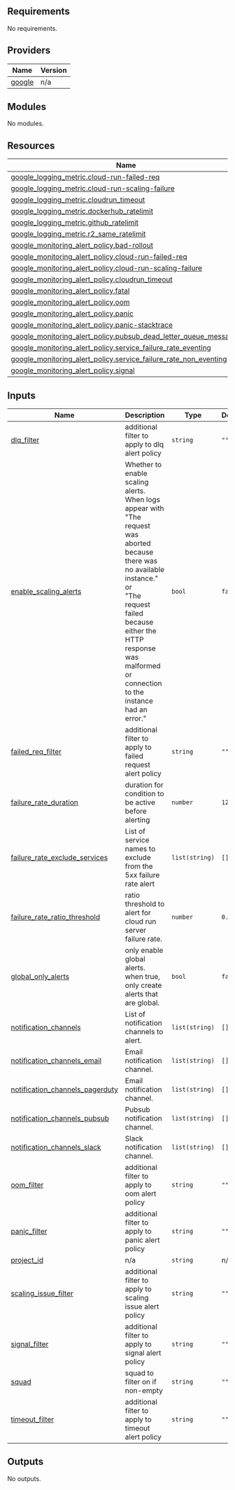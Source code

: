 <!-- BEGIN_TF_DOCS -->
## Requirements

No requirements.

## Providers

| Name | Version |
|------|---------|
| <a name="provider_google"></a> [google](#provider\_google) | n/a |

## Modules

No modules.

## Resources

| Name | Type |
|------|------|
| [google_logging_metric.cloud-run-failed-req](https://registry.terraform.io/providers/hashicorp/google/latest/docs/resources/logging_metric) | resource |
| [google_logging_metric.cloud-run-scaling-failure](https://registry.terraform.io/providers/hashicorp/google/latest/docs/resources/logging_metric) | resource |
| [google_logging_metric.cloudrun_timeout](https://registry.terraform.io/providers/hashicorp/google/latest/docs/resources/logging_metric) | resource |
| [google_logging_metric.dockerhub_ratelimit](https://registry.terraform.io/providers/hashicorp/google/latest/docs/resources/logging_metric) | resource |
| [google_logging_metric.github_ratelimit](https://registry.terraform.io/providers/hashicorp/google/latest/docs/resources/logging_metric) | resource |
| [google_logging_metric.r2_same_ratelimit](https://registry.terraform.io/providers/hashicorp/google/latest/docs/resources/logging_metric) | resource |
| [google_monitoring_alert_policy.bad-rollout](https://registry.terraform.io/providers/hashicorp/google/latest/docs/resources/monitoring_alert_policy) | resource |
| [google_monitoring_alert_policy.cloud-run-failed-req](https://registry.terraform.io/providers/hashicorp/google/latest/docs/resources/monitoring_alert_policy) | resource |
| [google_monitoring_alert_policy.cloud-run-scaling-failure](https://registry.terraform.io/providers/hashicorp/google/latest/docs/resources/monitoring_alert_policy) | resource |
| [google_monitoring_alert_policy.cloudrun_timeout](https://registry.terraform.io/providers/hashicorp/google/latest/docs/resources/monitoring_alert_policy) | resource |
| [google_monitoring_alert_policy.fatal](https://registry.terraform.io/providers/hashicorp/google/latest/docs/resources/monitoring_alert_policy) | resource |
| [google_monitoring_alert_policy.oom](https://registry.terraform.io/providers/hashicorp/google/latest/docs/resources/monitoring_alert_policy) | resource |
| [google_monitoring_alert_policy.panic](https://registry.terraform.io/providers/hashicorp/google/latest/docs/resources/monitoring_alert_policy) | resource |
| [google_monitoring_alert_policy.panic-stacktrace](https://registry.terraform.io/providers/hashicorp/google/latest/docs/resources/monitoring_alert_policy) | resource |
| [google_monitoring_alert_policy.pubsub_dead_letter_queue_messages](https://registry.terraform.io/providers/hashicorp/google/latest/docs/resources/monitoring_alert_policy) | resource |
| [google_monitoring_alert_policy.service_failure_rate_eventing](https://registry.terraform.io/providers/hashicorp/google/latest/docs/resources/monitoring_alert_policy) | resource |
| [google_monitoring_alert_policy.service_failure_rate_non_eventing](https://registry.terraform.io/providers/hashicorp/google/latest/docs/resources/monitoring_alert_policy) | resource |
| [google_monitoring_alert_policy.signal](https://registry.terraform.io/providers/hashicorp/google/latest/docs/resources/monitoring_alert_policy) | resource |

## Inputs

| Name | Description | Type | Default | Required |
|------|-------------|------|---------|:--------:|
| <a name="input_dlq_filter"></a> [dlq\_filter](#input\_dlq\_filter) | additional filter to apply to dlq alert policy | `string` | `""` | no |
| <a name="input_enable_scaling_alerts"></a> [enable\_scaling\_alerts](#input\_enable\_scaling\_alerts) | Whether to enable scaling alerts.<br/>  When logs appear with<br/>    "The request was aborted because there was no available instance." or<br/>    "The request failed because either the HTTP response was malformed or connection to the instance had an error." | `bool` | `false` | no |
| <a name="input_failed_req_filter"></a> [failed\_req\_filter](#input\_failed\_req\_filter) | additional filter to apply to failed request alert policy | `string` | `""` | no |
| <a name="input_failure_rate_duration"></a> [failure\_rate\_duration](#input\_failure\_rate\_duration) | duration for condition to be active before alerting | `number` | `120` | no |
| <a name="input_failure_rate_exclude_services"></a> [failure\_rate\_exclude\_services](#input\_failure\_rate\_exclude\_services) | List of service names to exclude from the 5xx failure rate alert | `list(string)` | `[]` | no |
| <a name="input_failure_rate_ratio_threshold"></a> [failure\_rate\_ratio\_threshold](#input\_failure\_rate\_ratio\_threshold) | ratio threshold to alert for cloud run server failure rate. | `number` | `0.2` | no |
| <a name="input_global_only_alerts"></a> [global\_only\_alerts](#input\_global\_only\_alerts) | only enable global alerts. when true, only create alerts that are global. | `bool` | `false` | no |
| <a name="input_notification_channels"></a> [notification\_channels](#input\_notification\_channels) | List of notification channels to alert. | `list(string)` | `[]` | no |
| <a name="input_notification_channels_email"></a> [notification\_channels\_email](#input\_notification\_channels\_email) | Email notification channel. | `list(string)` | `[]` | no |
| <a name="input_notification_channels_pagerduty"></a> [notification\_channels\_pagerduty](#input\_notification\_channels\_pagerduty) | Email notification channel. | `list(string)` | `[]` | no |
| <a name="input_notification_channels_pubsub"></a> [notification\_channels\_pubsub](#input\_notification\_channels\_pubsub) | Pubsub notification channel. | `list(string)` | `[]` | no |
| <a name="input_notification_channels_slack"></a> [notification\_channels\_slack](#input\_notification\_channels\_slack) | Slack notification channel. | `list(string)` | `[]` | no |
| <a name="input_oom_filter"></a> [oom\_filter](#input\_oom\_filter) | additional filter to apply to oom alert policy | `string` | `""` | no |
| <a name="input_panic_filter"></a> [panic\_filter](#input\_panic\_filter) | additional filter to apply to panic alert policy | `string` | `""` | no |
| <a name="input_project_id"></a> [project\_id](#input\_project\_id) | n/a | `string` | n/a | yes |
| <a name="input_scaling_issue_filter"></a> [scaling\_issue\_filter](#input\_scaling\_issue\_filter) | additional filter to apply to scaling issue alert policy | `string` | `""` | no |
| <a name="input_signal_filter"></a> [signal\_filter](#input\_signal\_filter) | additional filter to apply to signal alert policy | `string` | `""` | no |
| <a name="input_squad"></a> [squad](#input\_squad) | squad to filter on if non-empty | `string` | `""` | no |
| <a name="input_timeout_filter"></a> [timeout\_filter](#input\_timeout\_filter) | additional filter to apply to timeout alert policy | `string` | `""` | no |

## Outputs

No outputs.
<!-- END_TF_DOCS -->
